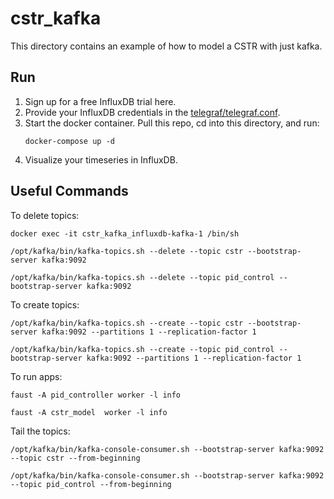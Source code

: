 # cstr_kafka 
This directory contains an example of how to model a CSTR with just kafka. 

## Run 
1. Sign up for a free InfluxDB trial here. 
2. Provide your InfluxDB credentials in the [telegraf/telegraf.conf](telegraf/telegraf.conf). 
3.  Start the docker container. Pull this repo, cd into this directory, and run:
    ```
    docker-compose up -d
    ```
4. Visualize your timeseries in InfluxDB. 

## Useful Commands
To delete topics:
```
docker exec -it cstr_kafka_influxdb-kafka-1 /bin/sh

/opt/kafka/bin/kafka-topics.sh --delete --topic cstr --bootstrap-server kafka:9092

/opt/kafka/bin/kafka-topics.sh --delete --topic pid_control --bootstrap-server kafka:9092
```

To create topics:
```
/opt/kafka/bin/kafka-topics.sh --create --topic cstr --bootstrap-server kafka:9092 --partitions 1 --replication-factor 1

/opt/kafka/bin/kafka-topics.sh --create --topic pid_control --bootstrap-server kafka:9092 --partitions 1 --replication-factor 1
```

To run apps:
```
faust -A pid_controller worker -l info

faust -A cstr_model  worker -l info
```

Tail the topics:
```
/opt/kafka/bin/kafka-console-consumer.sh --bootstrap-server kafka:9092 --topic cstr --from-beginning

/opt/kafka/bin/kafka-console-consumer.sh --bootstrap-server kafka:9092 --topic pid_control --from-beginning
```
